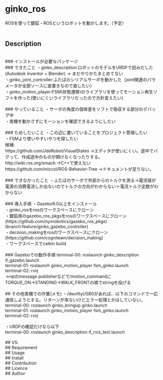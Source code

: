 ginko_ros
====

ROSを使って銀狐・ROSというロボットを動かします。（予定）<br>
<br>
## Description
<br>
### インストールが必要なパッケージ
<br>
### できたこと
・ginko_description:ロボットのモデルをURDFで読みだした(Autodesk Inventor + Blender) → まだやりかたまとめてない<br>
・ginko_joint_controller:ふたばのシリアルサーボを動かした（joint関連のパラメータが全部ソースに直書きなので直したい）<br>
・ginko_motion_player:FSM(状態遷移)のライブラリを使ってモーション再生ソフトを作った(使いにくいライブラリだったので方針変えたい)<br>
<br>
### やっていること
・サーボの角度の個体差をソフトで吸収する部分のデバッグ中<br>
・実機を動かさずにモーションを確認できるようにしたい<br>
<br>
### ためしたいこと
・この辺に書いていることをプロジェクト管理したい<br>
・FSMより使いやすいやつを探したい<br>
候補: <br>
https://github.com/JdeRobot/VisualStates  →エディタが使いにくい。途中でバグって、作成途中のものが開けなくなったりする。<br>
http://wiki.ros.org/smach  →C++で使えない<br>
https://github.com/miccol/ROS-Behavior-Tree  →ドキュメントが足りない。<br>
<br>
### できなかったこと
・ふたばのサーボで外部からのトルクを測る→電流値が電源の消費電流しか出ないのでトルクの方向がわからない＋電流トルク定数がわからない<br>
<br>
### 導入手順
・Gazebo9.0以上をインストール<br>
・ginko_rosをrosのワークスペースにクローン<br>
・銀狐用のgazebo_ros_pkgsをrosのワークスペースにクローン<br>
(https://github.com/nyxrobotics/gazebo_ros_pkgs)(branch:feature/ginko_gazebo_controller)<br>
・decision_makingをrosのワークスペースにクローン<br>
(https://github.com/cogniteam/decision_making)<br>
・ワークスペースでcatkin build<br>
<br>
### Gazeboでの動作手順
terminal-00: roslaunch ginko_description if_gazebo.launch <br>
terminal-01: roslaunch ginko_motion_player fsm_ginko.launch <br>
terminal-02: rviz <br>
→rqtのmessage publisherなどで/motion_commandに<br>
TORQUE_ON→STANDING→WALK_FRONTの順でstringを投げる<br>
<br>
## その他実機での作業(メモ)
・/dev/ttyUSB0があれば、以下のコマンドで一応通信しようとする。リターンが来ないけどエラー処理とかはしていない。<br>
terminal-00: roslaunch ginko_bringup ginko.launch <br>
terminal-01: roslaunch ginko_motion_player fsm_ginko.launch <br>
terminal-02: rviz <br>
<br>
・URDFの確認だけなら以下<br>
terminal-00: roslaunch ginko_description if_rviz_test.launch <br>
<br>
## VS. 
<br>
## Requirement
<br>
## Usage
<br>
## Install
<br>
## Contribution
<br>
## Licence
<br>
## Author
<br>